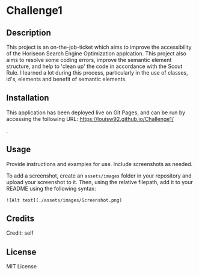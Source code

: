 # Challenge1

## Description

This project is an on-the-job-ticket which aims to improve the accessibility of the Horiseon Search Engine Optimization applcation. This project also aims to resolve some coding errors, improve the semantic element structure, and help to 'clean up' the code in accordance with the Scout Rule.
I learned a lot during this process, particularly in the use of classes, id's, elements and benefit of semantic elements.


## Installation

This application has been deployed live on Git Pages, and can be run by accessing the following URL: https://louisw92.github.io/Challenge1/ 

.

## Usage

Provide instructions and examples for use. Include screenshots as needed.

To add a screenshot, create an `assets/images` folder in your repository and upload your screenshot to it. Then, using the relative filepath, add it to your README using the following syntax:


    ![Alt text](./assets/images/Screenshot.png)


## Credits

Credit: self

## License

MIT License
